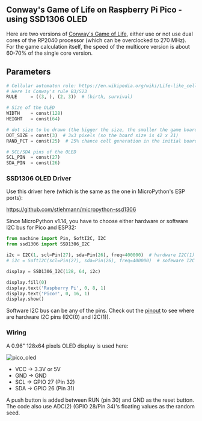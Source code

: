 ## Conway's Game of Life on Raspberry Pi Pico - using SSD1306 OLED

Here are two versions of [Conway's Game of Life](https://en.wikipedia.org/wiki/Conway%27s_Game_of_Life), either use or not use dual cores of the RP2040 processor (which can be overclocked to 270 MHz). For the game calculation itself, the speed of the multicore version is about 60-70% of the single core version.

## Parameters

```python
# Cellular automaton rule: https://en.wikipedia.org/wiki/Life-like_cellular_automaton
# Here is Conway's rule B3/S23
RULE     = ((3, ), (2, 3))  # (birth, survival)

# Size of the OLED
WIDTH    = const(128)
HEIGHT   = const(64)

# dot size to be drawn (the bigger the size, the smaller the game board)
DOT_SIZE = const(3)  # 3x3 pixels (so the board size is 42 x 21)
RAND_PCT = const(25)  # 25% chance cell generation in the initial board

# SCL/SDA pins of the OLED
SCL_PIN  = const(27)
SDA_PIN  = const(26)
```

### SSD1306 OLED Driver

Use this driver here (which is the same as the one in MicroPython's ESP ports):

https://github.com/stlehmann/micropython-ssd1306

Since MicroPython v1.14, you have to choose either hardware or software I2C bus for Pico and ESP32:

```python
from machine import Pin, SoftI2C, I2C
from ssd1306 import SSD1306_I2C

i2c = I2C(1, scl=Pin(27), sda=Pin(26), freq=400000)  # hardware I2C(1)
# i2c = SoftI2C(scl=Pin(27), sda=Pin(26), freq=400000)  # sofeware I2C

display = SSD1306_I2C(128, 64, i2c)

display.fill(0)
display.text('Raspberry Pi', 0, 8, 1)
display.text('Pico!', 0, 16, 1)
display.show()

```

Software I2C bus can be any of the pins. Check out the [pinout](https://github.com/alankrantas/raspberrypi-pico-micropython-cookbook/blob/main/rpi-pico-pinout.jpg) to see where are hardware I2C pins (I2C(0) and I2C(1)).

### Wiring

A 0.96" 128x64 pixels OLED display is used here:

![pico_oled](https://user-images.githubusercontent.com/44191076/111094673-be48a880-8576-11eb-935b-a82cb6eca983.png)

* VCC -> 3.3V or 5V
* GND -> GND
* SCL -> GPIO 27 (Pin 32)
* SDA -> GPIO 26 (Pin 31)

A push button is added between RUN (pin 30) and GND as the reset button. The code also use ADC(2) (GPIO 28/Pin 34)'s floating values as the random seed.
